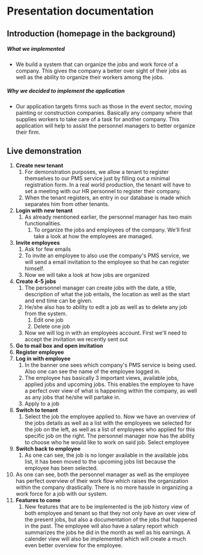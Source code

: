 # Presentation documentation

## Introduction (homepage in the background)

##### What we implemented

* We build a system that can organize the jobs and work force of a company. This gives the company a better over sight of their jobs as well as the ability to organize their workers among the jobs.

##### Why we decided to implement the application

* Our application targets firms such as those in the event sector, moving painting or construction companies. Basically any company where that supplies workers to take care of a task for another company. This application will help to assist the personnel managers to better organize their firm.

## Live demonstration

1. **Create new tenant**
   1. For demonstration purposes, we allow a tenant to register themselves to our PMS service just by filling out a minimal registration form. In a real world production, the tenant will have to set a meeting with our HR personnel to register their company.
   2. When the tenant registers, an entry in our database is made which separates him from other tenants.
2. **Login with new tenant**
   1. As already mentioned earlier, the personnel manager has two main functionalities.
      1. To organize the jobs and employees of the company. We'll first take a look at how the employees are managed.
3. **Invite employees**
   1. Ask for few emails
   2. To invite an employee to also use the company's PMS service, we will send a email invitation to the employee so that he can register himself.
   3. Now we will take a look at how jobs are organized
4. **Create 4-5 jobs**
   1. The personnel manager can create jobs with the date, a title, description of what the job entails, the location as well as the start and end time can be given.
   2. He/she also has to ability to edit a job as well as to delete any job from the system.
      1. Edit one job
      2. Delete one job
   3. Now we will log in with an employees account. First we'll need to accept the invitation we recently sent out
5. **Go to mail box and open invitation**
6. **Register employee**
7. **Log in with employee**
   1. In the banner one sees which company's PMS service is being used. Also one can see the name of the employee logged in.
   2. The employee has basically 3 important views, available jobs, applied jobs and upcoming jobs. This enables the employee to have a perfect over view of what is happening within the company, as well as any jobs that he/she will partake in.
   3. Apply to a job
8. **Switch to tenant**
   1. Select the job the employee applied to. Now we have an overview of the jobs details as well as a list with the employees we selected for the job on the left, as well as a list of employees who applied for this specific job on the right. The personnel manager now has the ability to choose who he would like to work on said job. Select employee
9. **Switch back to employee**
   1. As one can see, the job is no longer available in the available jobs list, it has been moved to the upcoming jobs list because the employee has been selected.
10. As one can see, both the personnel manager as well as the employee has perfect overview of their work flow which raises the organization within the company drastically. There is no more hassle in organizing a work force for a job with our system.
11. **Features to come**
    1. New features that are to be implemented is the job history view of both employee and tenant so that they not only have an over view of the present jobs, but also a documentation of the jobs that happened in the past. The employee will also have a salary report which summarizes the jobs he did in the month as well as his earnings. A calender view will also be implemented which will create a much even better overview for the employee.